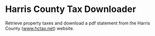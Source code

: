 # Harris County Tax Downloader

Retrieve property taxes and download a pdf statement from the Harris County (www.hctax.net) website. 
